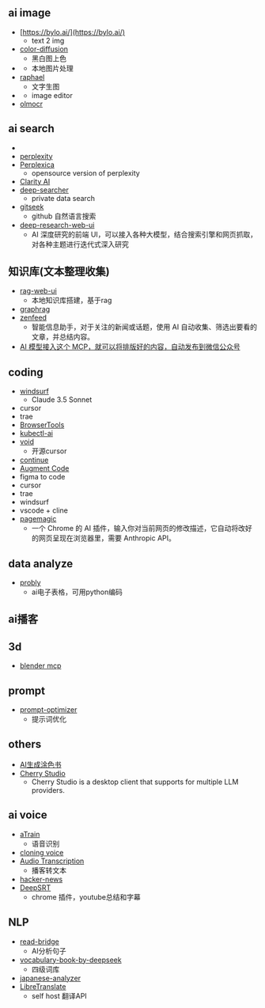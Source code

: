 
## ai image
+ [https://bylo.ai/](https://bylo.ai/)
    + text 2 img
+ [color-diffusion](https://github.com/ErwannMillon/Color-diffusion)
    + 黑白图上色
+ [](https://github.com/zhongweili/imagenie)
    + 本地图片处理
+ [raphael](https://raphael.app/zh)
    + 文字生图
+ [](https://aiimageeditor.me/)
    + image editor
+ [olmocr](https://github.com/allenai/olmocr)

    
## ai search
+ [](https://onionai.so/)
+ [perplexity](https://www.perplexity.ai/discover)
+ [Perplexica](https://github.com/ItzCrazyKns/Perplexica)
    + opensource version of perplexity
+ [Clarity AI](https://github.com/mckaywrigley/clarity-ai)
+ [deep-searcher](https://github.com/zilliztech/deep-searcher)
    + private data search
+ [gitseek](https://gitseek.dev/)
    + github 自然语言搜索
+ [deep-research-web-ui](https://github.com/AnotiaWang/deep-research-web-ui)
    + AI 深度研究的前端 UI，可以接入各种大模型，结合搜索引擎和网页抓取，对各种主题进行迭代式深入研究

## 知识库(文本整理收集)
+ [rag-web-ui](https://github.com/rag-web-ui/rag-web-ui)
    + 本地知识库搭建，基于rag
+ [graphrag](https://github.com/microsoft/graphrag)
+ [zenfeed](https://github.com/glidea/zenfeed)
    + 智能信息助手，对于关注的新闻或话题，使用 AI 自动收集、筛选出要看的文章，并总结内容。
+ [AI 模型接入这个 MCP，就可以将排版好的内容，自动发布到微信公众号](https://github.com/caol64/wenyan-mcp)



## coding
+ [windsurf](https://codeium.com/windsurf)
    + Claude 3.5 Sonnet
+ cursor
+ trae
+ [BrowserTools](https://zhuanlan.zhihu.com/p/1901030414509913690)
+ [kubectl-ai](https://github.com/GoogleCloudPlatform/kubectl-ai)
+ [void](https://github.com/voideditor/void)
    + 开源cursor
+ [continue](https://docs.continue.dev/customize/tutorials/custom-code-rag)
+ [Augment Code](https://www.augmentcode.com/)
+ figma to code
+ cursor
+ trae
+ windsurf
+ vscode + cline
+ [pagemagic](https://github.com/khaledh/pagemagic)
    + 一个 Chrome 的 AI 插件，输入你对当前网页的修改描述，它自动将改好的网页呈现在浏览器里，需要 Anthropic API。


## data analyze
+ [probly](https://github.com/PragmaticMachineLearning/probly)
    + ai电子表格，可用python编码


## ai播客


## 3d
+ [blender mcp](https://github.com/ahujasid/blender-mcp)

## prompt
+ [prompt-optimizer](https://github.com/linshenkx/prompt-optimizer)
    + 提示词优化

## others
+ [AI生成涂色书](https://zcoloring.com/)
+ [Cherry Studio](https://github.com/CherryHQ/cherry-studio)
    +  Cherry Studio is a desktop client that supports for multiple LLM providers.

## ai voice
+ [aTrain](https://github.com/JuergenFleiss/aTrain)
    + 语音识别
+ [cloning voice](https://anyvoice.net/zh/ai-voice-cloning)
+ [Audio Transcription](https://podcast.zeabur.app/)
    + 播客转文本
+ [hacker-news](https://github.com/ccbikai/hacker-news?tab=readme-ov-file)
+ [DeepSRT]()
    + chrome 插件，youtube总结和字幕


## NLP
+ [read-bridge](https://github.com/WindChimeEcho/read-bridge)
    + AI分析句子
+ [vocabulary-book-by-deepseek](https://github.com/vxiaozhi/vocabulary-book-by-deepseek?tab=readme-ov-file)
    + 四级词库
+ [japanese-analyzer](https://github.com/cokice/japanese-analyzer)
+ [LibreTranslate](https://github.com/LibreTranslate/LibreTranslate)
    + self host 翻译API